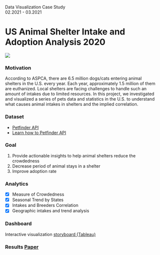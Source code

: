 Data Visualization Case Study<br>
02.2021 - 03.2021

# US Animal Shelter Intake and Adoption Analysis 2020
<p><img src='https://images.unsplash.com/photo-1583787317796-2bc56f8556e2?crop=entropy&cs=tinysrgb&fm=jpg&ixlib=rb-1.2.1&q=80&raw_url=true&ixid=MnwxMjA3fDB8MHxwaG90by1wYWdlfHx8fGVufDB8fHx8&auto=format&fit=crop&w=2070'>

### Motivation
According to ASPCA, there are 6.5 million dogs/cats entering animal shelters in the U.S. every year. Each year, approximately 1.5 million of them are euthanized. Local shelters are facing challenges to handle such an amount of intakes due to limited resources. In this project, we investigated and visualized a series of pets data and statistics in the U.S. to understand what causes animal intakes in shelters and the implied correlation.

### Dataset 
- [Petfinder API](https://www.petfinder.com/developers/v2/docs/)
- [Learn how to Petfinder API](https://github.com/helenuria/Petfinder-API)
  
### Goal
1. Provide actionable insights to help animal shelters reduce the crowdedness
2. Decrease period of animal stays in a shelter
3. Improve adoption rate

### Analytics
- [x] Measure of Crowdedness
- [x] Seasonal Trend by States
- [x] Intakes and Breeders Correlation
- [x] Geographic intakes and trend analysis
  
### Dashboard
Interactive visualization [storyboard (Tableau)](https://public.tableau.com/app/profile/gnawsivam/viz/2020USShelterAnimalIntakeDistribution/StoryIntakes)

### Results [Paper](https://github.com/SJSUMS/US-Animal-Shelter-Intake-and-Adoption-Analysis-master/blob/main/Group7_P1_DATA230%20Dashbord_Paper.pdf)
